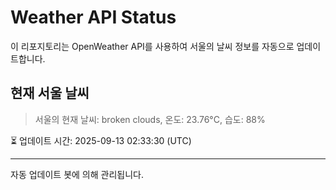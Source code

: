 
# Weather API Status

이 리포지토리는 OpenWeather API를 사용하여 서울의 날씨 정보를 자동으로 업데이트합니다.

## 현재 서울 날씨
> 서울의 현재 날씨: broken clouds, 온도: 23.76°C, 습도: 88%

⏳ 업데이트 시간: 2025-09-13 02:33:30 (UTC)

---
자동 업데이트 봇에 의해 관리됩니다.
